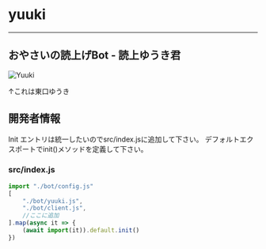 # yuuki

---
おやさいの読上げBot - 読上ゆうき君
---


![Yuuki](https://cdn.discordapp.com/attachments/718050872663212086/798517864570290197/2020-07-02_213857.png)

↑これは東口ゆうき

## 開発者情報

Init
エントリは統一したいのでsrc/index.jsに追加して下さい。
デフォルトエクスポートでinit()メソッドを定義して下さい。
### src/index.js
```javascript
import "./bot/config.js"
[
    "./bot/yuuki.js",
    "./bot/client.js",
    //ここに追加
].map(async it => {
    (await import(it)).default.init()
})
```
